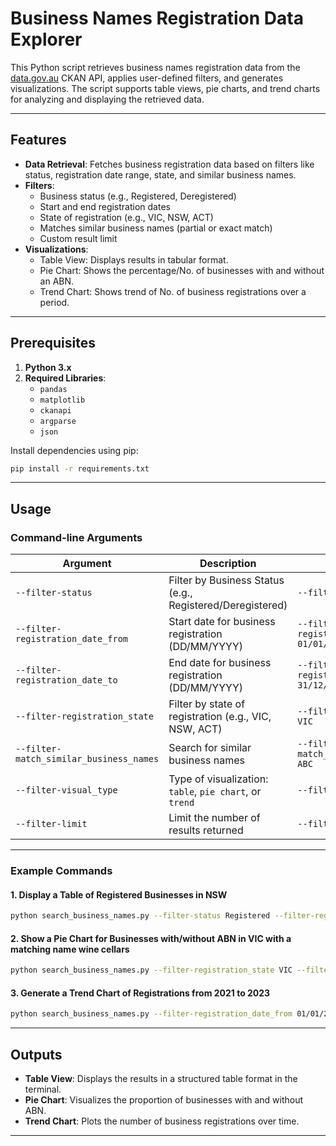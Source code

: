 # Business Names Registration Data Explorer

This Python script retrieves business names registration data from the [data.gov.au](https://data.gov.au) CKAN API, applies user-defined filters, and generates visualizations. The script supports table views, pie charts, and trend charts for analyzing and displaying the retrieved data.

---

## Features
- **Data Retrieval**: Fetches business registration data based on filters like status, registration date range, state, and similar business names.
- **Filters**:
  - Business status (e.g., Registered, Deregistered)
  - Start and end registration dates
  - State of registration (e.g., VIC, NSW, ACT)
  - Matches similar business names (partial or exact match)
  - Custom result limit
- **Visualizations**:
  - Table View: Displays results in tabular format.
  - Pie Chart: Shows the percentage/No. of businesses with and without an ABN.
  - Trend Chart: Shows trend of No. of business registrations over a period.

---

## Prerequisites

1. **Python 3.x**
2. **Required Libraries**:
   - `pandas`
   - `matplotlib`
   - `ckanapi`
   - `argparse`
   - `json`

Install dependencies using pip:
```bash
pip install -r requirements.txt
```

---

## Usage

### Command-line Arguments

| Argument                         | Description                                                       | Example                                  |
|----------------------------------|-------------------------------------------------------------------|------------------------------------------|
| `--filter-status`                | Filter by Business Status (e.g., Registered/Deregistered)         | `--filter-status Registered`             |
| `--filter-registration_date_from`| Start date for business registration (DD/MM/YYYY)                | `--filter-registration_date_from 01/01/2020` |
| `--filter-registration_date_to`  | End date for business registration (DD/MM/YYYY)                  | `--filter-registration_date_to 31/12/2023` |
| `--filter-registration_state`    | Filter by state of registration (e.g., VIC, NSW, ACT)            | `--filter-registration_state VIC`        |
| `--filter-match_similar_business_names` | Search for similar business names                              | `--filter-match_similar_business_names ABC` |
| `--filter-visual_type`           | Type of visualization: `table`, `pie chart`, or `trend`          | `--filter-visual_type trend`             |
| `--filter-limit`                 | Limit the number of results returned                             | `--filter-limit 500`                     |

---

### Example Commands

#### 1. Display a Table of Registered Businesses in NSW
```bash
python search_business_names.py --filter-status Registered --filter-registration_state NSW --filter-visual_type 'table'
```

#### 2. Show a Pie Chart for Businesses with/without ABN in VIC with a matching name wine cellars
```bash
python search_business_names.py --filter-registration_state VIC --filter-match_similar_business_names 'wine cellars' --filter-visual_type 'pie chart'
```

#### 3. Generate a Trend Chart of Registrations from 2021 to 2023
```bash
python search_business_names.py --filter-registration_date_from 01/01/2021 --filter-registration_date_to 31/12/2023 --filter-visual_type trend
```

---

## Outputs
- **Table View**: Displays the results in a structured table format in the terminal.
- **Pie Chart**: Visualizes the proportion of businesses with and without ABN.
- **Trend Chart**: Plots the number of business registrations over time.

---
